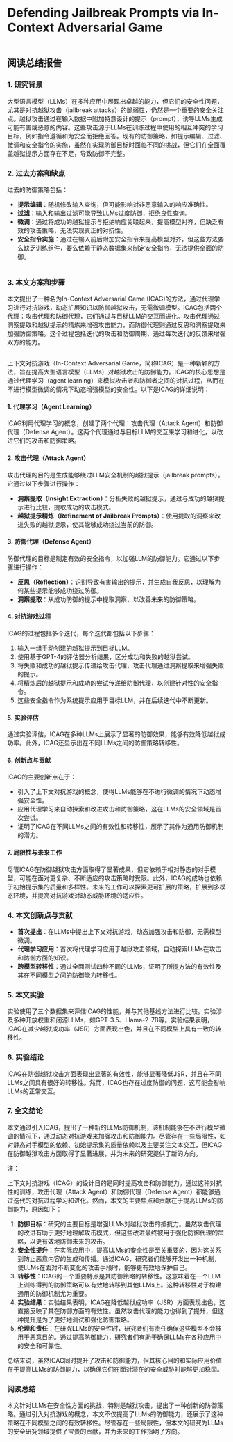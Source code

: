 # Defending Jailbreak Prompts via In-Context Adversarial Game

<figure><img src="../.gitbook/assets/image (3) (1) (1) (1) (1) (1) (1) (1) (1) (1) (1) (1) (1) (1) (1) (1) (1) (1) (1) (1) (1) (1) (1) (1) (1) (1) (1) (1) (1) (1) (1) (1) (1) (1) (1) (1) (1) (1) (1) (1) (1) (1) (1) (1) (1) (1) (1) (1) (1) (1) (1) (1) (1) (1) (1) (1) (1) (1) (1) (1) ( (4).png" alt=""><figcaption></figcaption></figure>

## 阅读总结报告

### 1. 研究背景

大型语言模型（LLMs）在多种应用中展现出卓越的能力，但它们的安全性问题，尤其是对抗越狱攻击（jailbreak attacks）的脆弱性，仍然是一个重要的安全关注点。越狱攻击通过在输入数据中附加特意设计的提示（prompt），诱导LLMs生成可能有害或恶意的内容。这些攻击源于LLMs在训练过程中使用的相互冲突的学习目标，例如指令遵循和为安全而拒绝回答。现有的防御策略，如提示编辑、过滤、微调和安全指令的实施，虽然在实现防御目标时面临不同的挑战，但它们在全面覆盖越狱提示方面存在不足，导致防御不完整。

### 2. 过去方案和缺点

过去的防御策略包括：

* **提示编辑**：随机修改输入查询，但可能影响对非恶意输入的响应准确性。
* **过滤**：输入和输出过滤可能导致LLMs过度防御，拒绝良性查询。
* **微调**：通过将成功的越狱提示与拒绝响应关联起来，提高模型对齐，但缺乏有效的攻击策略，无法实现真正的对抗性。
* **安全指令实施**：通过在输入前后附加安全指令来提高模型对齐，但这些方法要么缺乏训练组件，要么依赖于静态数据集来制定安全指令，无法提供全面的防御。

<figure><img src="../.gitbook/assets/image (1) (1) (1) (1) (1) (1) (1) (1) (1) (1) (1) (1) (1) (1) (1) (1) (1) (1) (1) (1) (1) (1) (1) (1) (1) (1) (1) (1) (1) (1) (1) (1) (1) (1) (1) (1) (1) (1) (1) (1) (1) (1) (1) (1) (1) (1) (1) (1) (1) (1) (1) (1) (1) (1) (1) (1) (1) (1) (1) (1)   (4).png" alt=""><figcaption></figcaption></figure>

### 3. 本文方案和步骤

本文提出了一种名为In-Context Adversarial Game (ICAG)的方法，通过代理学习进行对抗游戏，动态扩展知识以防御越狱攻击，无需微调模型。ICAG包括两个代理：攻击代理和防御代理，它们通过与目标LLM的交互而进化。攻击代理通过洞察提取和越狱提示的精炼来增强攻击能力，而防御代理则通过反思和洞察提取来加强防御策略。这个过程包括迭代的攻击和防御周期，通过每次迭代的反馈来增强双方的能力。

<figure><img src="../.gitbook/assets/image (2) (1) (1) (1) (1) (1) (1) (1) (1) (1) (1) (1) (1) (1) (1) (1) (1) (1) (1) (1) (1) (1) (1) (1) (1) (1) (1) (1) (1) (1) (1) (1) (1) (1) (1) (1) (1) (1) (1) (1) (1) (1) (1) (1) (1) (1) (1) (1) (1) (1) (1) (1) (1) (1) (1) (1) (1) (1) (1) (1)   (3).png" alt=""><figcaption></figcaption></figure>

上下文对抗游戏（In-Context Adversarial Game，简称ICAG）是一种新颖的方法，旨在提高大型语言模型（LLMs）对越狱攻击的防御能力。ICAG的核心思想是通过代理学习（agent learning）来模拟攻击者和防御者之间的对抗过程，从而在不进行模型微调的情况下动态增强模型的安全性。以下是ICAG的详细说明：

#### 1. 代理学习（Agent Learning）

ICAG利用代理学习的概念，创建了两个代理：攻击代理（Attack Agent）和防御代理（Defense Agent）。这两个代理通过与目标LLM的交互来学习和进化，以改进它们的攻击和防御策略。

#### 2. 攻击代理（Attack Agent）

攻击代理的目的是生成能够绕过LLM安全机制的越狱提示（jailbreak prompts）。它通过以下步骤进行操作：

* **洞察提取（Insight Extraction）**：分析失败的越狱提示，通过与成功的越狱提示进行比较，提取成功的攻击模式。
* **越狱提示精炼（Refinement of Jailbreak Prompts）**：使用提取的洞察来改进失败的越狱提示，使其能够成功绕过当前的防御。

#### 3. 防御代理（Defense Agent）

防御代理的目标是制定有效的安全指令，以加强LLM的防御能力。它通过以下步骤进行操作：

* **反思（Reflection）**：识别导致有害输出的提示，并生成自我反思，以理解为何某些提示能够成功绕过防御。
* **洞察提取**：从成功防御的提示中提取洞察，以改善未来的防御策略。

#### 4. 对抗游戏过程

ICAG的过程包括多个迭代，每个迭代都包括以下步骤：

1. 输入一组手动创建的越狱提示到目标LLM。
2. 使用基于GPT-4的评估器分析结果，区分成功和失败的越狱尝试。
3. 将失败和成功的越狱提示传递给攻击代理，攻击代理通过洞察提取来增强失败的提示。
4. 将精炼后的越狱提示和成功的尝试传递给防御代理，以创建针对性的安全指令。
5. 这些安全指令作为系统提示应用于目标LLM，并在后续迭代中不断更新。

#### 5. 实验评估

通过实验评估，ICAG在多种LLMs上展示了显著的防御效果，能够有效降低越狱成功率。此外，ICAG还显示出在不同LLMs之间的防御策略转移性。

#### 6. 创新点与贡献

ICAG的主要创新点在于：

* 引入了上下文对抗游戏的概念，使得LLMs能够在不进行微调的情况下动态增强安全性。
* 应用代理学习来自动探索和改进攻击和防御策略，这在LLMs的安全领域是首次尝试。
* 证明了ICAG在不同LLMs之间的有效性和转移性，展示了其作为通用防御机制的潜力。

#### 7. 局限性与未来工作

尽管ICAG在防御越狱攻击方面取得了显著成果，但它依赖于相对静态的对手模型，可能在面对更复杂、不断适应的攻击策略时受限。此外，ICAG的成功也依赖于初始提示集的质量和多样性。未来的工作可以探索更可扩展的策略，扩展到多模态环境，并提高对抗游戏对动态威胁环境的适应性。





### 4. 本文创新点与贡献

* **首次提出**：在LLMs中提出上下文对抗游戏，动态加强攻击和防御，无需模型微调。
* **代理学习应用**：首次将代理学习应用于越狱攻击领域，自动探索LLMs在攻击和防御方面的知识。
* **跨模型转移性**：通过全面测试四种不同的LLMs，证明了所提方法的有效性及其在不同模型之间的防御能力转移性。

### 5. 本文实验

实验使用了三个数据集来评估ICAG的性能，并与其他基线方法进行比较。实验涉及多种开放权重和闭源LLMs，如GPT-3.5、Llama-2-7B等。实验结果表明，ICAG在减少越狱成功率（JSR）方面表现出色，并且在不同模型上具有一致的转移性。

### 6. 实验结论

ICAG在防御越狱攻击方面表现出显著的有效性，能够显著降低JSR，并且在不同LLMs之间具有很好的转移性。然而，ICAG也存在过度防御的问题，这可能会影响LLMs的正常交互。

### 7. 全文结论

本文通过引入ICAG，提出了一种新的LLMs防御机制，该机制能够在不进行模型微调的情况下，通过动态对抗游戏来加强攻击和防御能力。尽管存在一些局限性，如对静态对手模型的依赖、初始提示集的质量依赖以及主要关注文本交互，但ICAG在防御越狱攻击方面取得了显著进展，并为未来的研究提供了新的方向。



注：

上下文对抗游戏（ICAG）的设计目的是同时提高攻击和防御能力。通过这种对抗性的训练，攻击代理（Attack Agent）和防御代理（Defense Agent）都能够通过迭代的对抗过程学习和进化。然而，本文的主要焦点和贡献在于提高LLMs的防御能力，原因如下：

1. **防御目标**：研究的主要目标是增强LLMs对越狱攻击的抵抗力。虽然攻击代理的改进有助于更好地理解攻击模式，但这些改进最终被用于强化防御代理的策略，以更有效地防御未来的攻击。
2. **安全性提升**：在实际应用中，提高LLMs的安全性是至关重要的，因为这关系到防止恶意内容的生成和传播。通过ICAG，研究者们能够开发出一种机制，使LLMs在面对不断变化的攻击手段时，能够更有效地保护自己。
3. **转移性**：ICAG的一个重要特点是其防御策略的转移性。这意味着在一个LLM上训练得到的防御策略可以有效地转移到其他LLMs上。这种转移性对于构建通用的防御机制尤为重要。
4. **实验结果**：实验结果表明，ICAG在降低越狱成功率（JSR）方面表现出色，这直接反映了其在防御方面的有效性。虽然攻击代理的能力也得到了提升，但这种提升是为了更好地测试和强化防御策略。
5. **伦理和责任**：在研究LLMs的安全性时，研究者们有责任确保这些模型不会被用于恶意目的。通过提高防御能力，研究者们有助于确保LLMs在各种应用中的安全和可靠性。

总结来说，虽然ICAG同时提升了攻击和防御能力，但其核心目的和实际应用价值在于提高LLMs的防御能力，以确保它们在面对潜在的安全威胁时能够更加稳固。





### 阅读总结

本文针对LLMs在安全性方面的挑战，特别是越狱攻击，提出了一种创新的防御策略。通过引入对抗游戏的概念，本文不仅提高了LLMs的防御能力，还展示了这种策略在不同模型之间的有效转移性。尽管存在一些局限性，但本文的研究为LLMs的安全研究领域提供了宝贵的贡献，并为未来的工作指明了方向。

